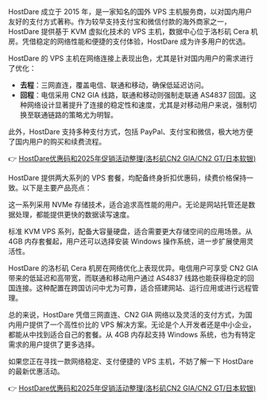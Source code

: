 
HostDare 成立于 2015 年，是一家知名的国外 VPS 主机服务商，以对国内用户友好的支付方式著称。作为较早支持支付宝和微信付款的海外商家之一，HostDare 提供基于 KVM 虚拟化技术的 VPS 主机，数据中心位于洛杉矶 Cera 机房。凭借稳定的网络性能和便捷的支付体验，HostDare 成为许多用户的优选。


HostDare 的 VPS 主机在网络连接上表现出色，尤其是针对国内用户的需求进行了优化：

- **去程**：三网直连，覆盖电信、联通和移动，确保低延迟访问。
- **回程**：电信采用 CN2 GIA 线路，联通和移动则强制走联通 AS4837 回国。这种网络设计显著提升了连接的稳定性和速度，尤其是对移动用户来说，强制切换至联通链路的策略尤为明智。

此外，HostDare 支持多种支付方式，包括 PayPal、支付宝和微信，极大地方便了国内用户的购买和续费流程。

👉 [HostDare优惠码和2025年促销活动整理(洛杉矶CN2 GIA/CN2 GT/日本软银)](https://bit.ly/hostdare)


HostDare 提供两大系列的 VPS 套餐，均配备终身折扣优惠码，续费价格保持一致。以下是主要产品亮点：


这一系列采用 NVMe 存储技术，适合追求高性能的用户。无论是网站托管还是数据处理，都能提供更快的数据读写速度。


标准 KVM VPS 系列，配备大容量硬盘，适合需要更大存储空间的应用场景。从 4GB 内存套餐起，用户还可以选择安装 Windows 操作系统，进一步扩展使用灵活性。


HostDare 的洛杉矶 Cera 机房在网络优化上表现优异。电信用户可享受 CN2 GIA 带来的低延迟和高带宽，而联通和移动用户通过 AS4837 线路也能获得稳定的回国连接。这种配置在跨国访问中尤为可靠，适合搭建网站、运行应用或进行远程管理。


总的来说，HostDare 凭借三网直连、CN2 GIA 网络以及灵活的支付方式，为国内用户提供了一个高性价比的 VPS 解决方案。无论是个人开发者还是中小企业，都能从中找到适合自己的套餐。从 4GB 内存起支持 Windows 系统，也为有特定需求的用户提供了更多选择。

如果您正在寻找一款网络稳定、支付便捷的 VPS 主机，不妨了解一下 HostDare 的最新优惠活动。

👉 [HostDare优惠码和2025年促销活动整理(洛杉矶CN2 GIA/CN2 GT/日本软银)](https://bit.ly/hostdare)
